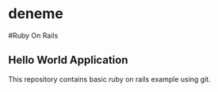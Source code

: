deneme
======
#Ruby On Rails
## Hello World Application 
This repository contains basic ruby on rails example using git.
